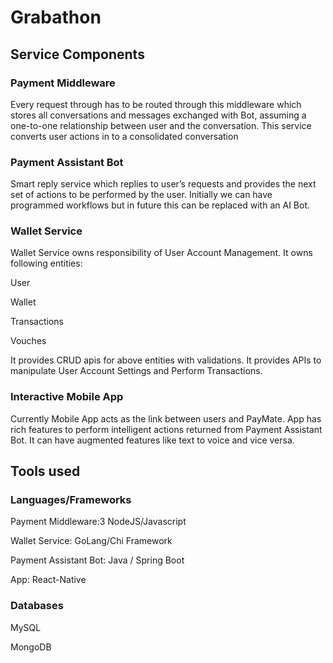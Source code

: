 # Grabathon #
## Service Components ##


### Payment Middleware ###


Every request through has to be routed through this middleware which stores all conversations and messages exchanged with Bot, assuming a one-to-one relationship between user and the conversation. This service converts user actions in to a consolidated conversation
### Payment Assistant Bot ###

Smart reply service which replies to user’s requests and provides the next set of actions to be performed by the user. Initially we can have programmed workflows but in future this can be replaced with an AI Bot. 

### Wallet Service ###

Wallet Service owns responsibility of User Account Management. It owns following entities:

User

Wallet

Transactions

Vouches

It provides CRUD apis for above entities with validations. It provides APIs to manipulate User Account Settings and Perform Transactions.
### Interactive Mobile App ###


Currently Mobile App acts as the link between users and PayMate. App has rich features to perform intelligent actions returned from Payment Assistant Bot. It can have augmented features like text to voice and vice versa. 

## Tools used ##
### Languages/Frameworks ###
Payment Middleware:3 NodeJS/Javascript

Wallet Service: GoLang/Chi Framework

Payment Assistant Bot: Java / Spring Boot

App: React-Native 

### Databases ###
MySQL

MongoDB
